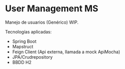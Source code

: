 # User Management MS
Manejo de usuarios (Genérico) WIP.

Tecnologías aplicadas:
- Spring Boot
- Mapstruct
- Feign Client (Api externa, llamada a mock ApiMocha)
- JPA/Crudrepository
- BBDD H2

